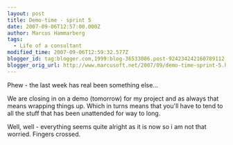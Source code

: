 ```yaml
---
layout: post
title: Demo-time - sprint 5
date: 2007-09-06T12:57:00.000Z
author: Marcus Hammarberg
tags:
  - Life of a consultant
modified_time: 2007-09-06T12:59:32.577Z
blogger_id: tag:blogger.com,1999:blog-36533086.post-924234242160789112
blogger_orig_url: http://www.marcusoft.net/2007/09/demo-time-sprint-5.html
---
```



Phew - the
last week has real been something else...

We are closing in on a demo (tomorrow) for my project and as always that
means wrapping things up. Which in turns means that you'll have to tend
to all the stuff that has been unattended for way to long.

Well, well - everything seems quite alright as it is now so i am not
that worried. Fingers crossed.
